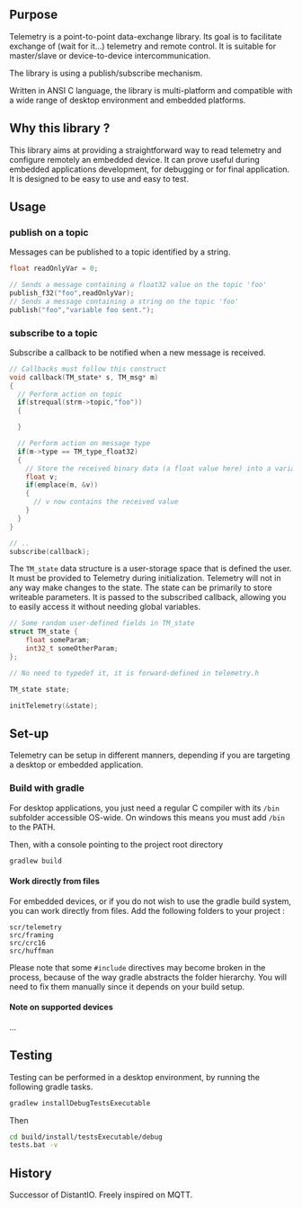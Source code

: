 ## Purpose
Telemetry is a point-to-point data-exchange library. Its goal is to facilitate exchange of (wait for it...) telemetry and remote control.
It is suitable for master/slave or device-to-device intercommunication.

The library is using a publish/subscribe mechanism.

Written in ANSI C language, the library is multi-platform and compatible with a wide range of desktop environment and embedded platforms.

## Why this library ?
This library aims at providing a straightforward way to read telemetry and configure remotely an embedded device.
It can prove useful during embedded applications development, for debugging or for final application.
It is designed to be easy to use and easy to test.

## Usage
### publish on a topic

Messages can be published to a topic identified by a string.

```c
float readOnlyVar = 0;

// Sends a message containing a float32 value on the topic 'foo'
publish_f32("foo",readOnlyVar);
// Sends a message containing a string on the topic 'foo'
publish("foo","variable foo sent.");
```

### subscribe to a topic

Subscribe a callback to be notified when a new message is received.

```c
// Callbacks must follow this construct
void callback(TM_state* s, TM_msg* m)
{
  // Perform action on topic
  if(strequal(strm->topic,"foo"))
  {

  }

  // Perform action on message type
  if(m->type == TM_type_float32)
  {
    // Store the received binary data (a float value here) into a variable
    float v;
    if(emplace(m, &v))
    {
      // v now contains the received value
    }
  }
}

// ..
subscribe(callback);
```

The `TM_state` data structure is a user-storage space that is defined the user.
It must be provided to Telemetry during initialization.
Telemetry will not in any way make changes to the state.
The state can be primarily to store writeable parameters.
It is passed to the subscribed callback, allowing you to easily access it without needing global variables.

```c
// Some random user-defined fields in TM_state
struct TM_state {
    float someParam;
    int32_t someOtherParam;
};

// No need to typedef it, it is forward-defined in telemetry.h

TM_state state;

initTelemetry(&state);
```

## Set-up
Telemetry can be setup in different manners, depending if you are targeting a desktop or embedded application.

### Build with gradle

For desktop applications, you just need a regular C compiler with its `/bin` subfolder accessible OS-wide.
On windows this means you must add `/bin` to the PATH.

Then, with a console pointing to the project root directory
```bash
gradlew build
```

#### Work directly from files
For embedded devices, or if you do not wish to use the gradle build system, you can work directly from files.
Add the following folders to your project :
```
scr/telemetry
src/framing
src/crc16
src/huffman
```
Please note that some `#include` directives may become broken in the process, because of the way gradle abstracts the folder hierarchy.
You will need to fix them manually since it depends on your build setup.

#### Note on supported devices
...

## Testing
Testing can be performed in a desktop environment, by running the following gradle tasks.

```bash
gradlew installDebugTestsExecutable
```

Then

```bash
cd build/install/testsExecutable/debug
tests.bat -v
```

## History
Successor of DistantIO.
Freely inspired on MQTT.
